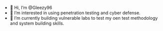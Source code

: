 - 👋 Hi, I’m @Gleezy96
- 👀 I’m interested in using penetration testing and cyber defense.
- 🌱 I’m currently building vulnerable labs to test my oen test methodology and system building skills.

<!---
Gleezy96/Gleezy96 is a ✨ special ✨ repository because its `README.md` (this file) appears on your GitHub profile.
You can click the Preview link to take a look at your changes.
--->

